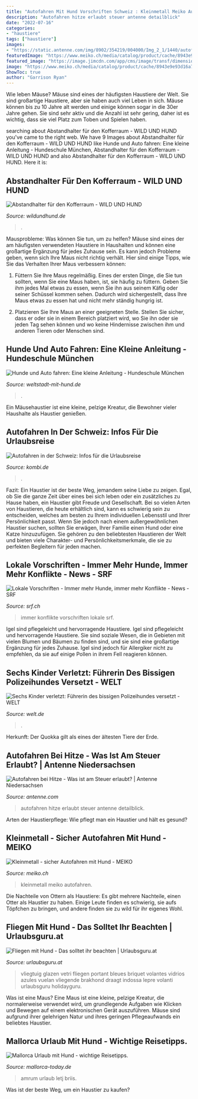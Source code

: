 ```yaml
---
title: "Autofahren Mit Hund Vorschriften Schweiz : Kleinmetall Meiko Autofahren"
description: "Autofahren hitze erlaubt steuer antenne detailblick"
date: "2022-07-16"
categories:
- "haustiere"
tags: ["haustiere"]
images:
- "https://static.antenne.com/img/8902/354219/004000/Img_2_1/1440/autofahren_bei_hitze_ergebnis.jpeg"
featuredImage: "https://www.meiko.ch/media/catalog/product/cache/8943e9e93d16a7c8e3152171f4fb4ab9/0/7/07038.jpg"
featured_image: "https://image.jimcdn.com/app/cms/image/transf/dimension=611x10000:format=jpg/path/s5c84261a8bd2c33b/image/i24a18db01bee2db9/version/1535299197/image.jpg"
image: "https://www.meiko.ch/media/catalog/product/cache/8943e9e93d16a7c8e3152171f4fb4ab9/0/7/07038.jpg"
ShowToc: true
author: "Garrison Ryan"
---
```



Wie leben Mäuse?
Mäuse sind eines der häufigsten Haustiere der Welt. Sie sind großartige Haustiere, aber sie haben auch viel Leben in sich. Mäuse können bis zu 10 Jahre alt werden und einige können sogar in die 30er Jahre gehen. Sie sind sehr aktiv und die Anzahl ist sehr gering, daher ist es wichtig, dass sie viel Platz zum Toben und Spielen haben.

	

		
searching about Abstandhalter für den Kofferraum - WILD UND HUND you've came to the right web. We have 9 Images about Abstandhalter für den Kofferraum - WILD UND HUND like Hunde und Auto fahren: Eine kleine Anleitung - Hundeschule München, Abstandhalter für den Kofferraum - WILD UND HUND and also Abstandhalter für den Kofferraum - WILD UND HUND. Here it is:
		
    
## Abstandhalter Für Den Kofferraum - WILD UND HUND

<img loading=lazy src="https://wildundhund.de/wp-content/uploads/sites/2/2018/08/Kofferraumhaken-biegen-IMG_9174-Kopie-768x512.jpg" onerror="this.onerror=null;this.src='https://tse2.mm.bing.net/th?id=OIP.h80Z-5OSN1Hl4Q5og5hf3AHaE8&amp;pid=15.1';" alt="Abstandhalter für den Kofferraum - WILD UND HUND">

_Source: wildundhund.de_

>. 

	

Mausprobleme: Was können Sie tun, um zu helfen?
Mäuse sind eines der am häufigsten verwendeten Haustiere in Haushalten und können eine großartige Ergänzung für jedes Zuhause sein. Es kann jedoch Probleme geben, wenn sich Ihre Maus nicht richtig verhält. Hier sind einige Tipps, wie Sie das Verhalten Ihrer Maus verbessern können:
1. Füttern Sie Ihre Maus regelmäßig. Eines der ersten Dinge, die Sie tun sollten, wenn Sie eine Maus haben, ist, sie häufig zu füttern. Geben Sie ihm jedes Mal etwas zu essen, wenn Sie ihn aus seinem Käfig oder seiner Schüssel kommen sehen. Dadurch wird sichergestellt, dass Ihre Maus etwas zu essen hat und nicht mehr ständig hungrig ist.

2. Platzieren Sie Ihre Maus an einer geeigneten Stelle. Stellen Sie sicher, dass er oder sie in einem Bereich platziert wird, wo Sie ihn oder sie jeden Tag sehen können und wo keine Hindernisse zwischen ihm und anderen Tieren oder Menschen sind.

    
## Hunde Und Auto Fahren: Eine Kleine Anleitung - Hundeschule München

<img loading=lazy src="https://image.jimcdn.com/app/cms/image/transf/dimension=611x10000:format=jpg/path/s5c84261a8bd2c33b/image/i24a18db01bee2db9/version/1535299197/image.jpg" onerror="this.onerror=null;this.src='https://tse2.mm.bing.net/th?id=OIP.PfaghVWUMgJfFrdDcRxn_wHaFP&amp;pid=15.1';" alt="Hunde und Auto fahren: Eine kleine Anleitung - Hundeschule München">

_Source: weltstadt-mit-hund.de_

>. 

	

Ein Mäusehaustier ist eine kleine, pelzige Kreatur, die Bewohner vieler Haushalte als Haustier genießen.

    
## Autofahren In Der Schweiz: Infos Für Die Urlaubsreise

<img loading=lazy src="https://www.kombi.de/wp-content/uploads/2012/06/Schweiz-Fahne-post-thumb.jpg" onerror="this.onerror=null;this.src='https://tse3.mm.bing.net/th?id=OIP.3RRB3ZtYqQGMpFS6Q3g-iQHaE8&amp;pid=15.1';" alt="Autofahren in der Schweiz: Infos für die Urlaubsreise">

_Source: kombi.de_

>. 

	

Fazit:
Ein Haustier ist der beste Weg, jemandem seine Liebe zu zeigen. Egal, ob Sie die ganze Zeit über eines bei sich leben oder ein zusätzliches zu Hause haben, ein Haustier gibt Freude und Gesellschaft. Bei so vielen Arten von Haustieren, die heute erhältlich sind, kann es schwierig sein zu entscheiden, welches am besten zu Ihrem individuellen Lebensstil und Ihrer Persönlichkeit passt. Wenn Sie jedoch nach einem außergewöhnlichen Haustier suchen, sollten Sie erwägen, Ihrer Familie einen Hund oder eine Katze hinzuzufügen. Sie gehören zu den beliebtesten Haustieren der Welt und bieten viele Charakter- und Persönlichkeitsmerkmale, die sie zu perfekten Begleitern für jeden machen.

    
## Lokale Vorschriften - Immer Mehr Hunde, Immer Mehr Konflikte - News - SRF

<img loading=lazy src="https://www.srf.ch/static/cms/images/960w/38064a.jpg" onerror="this.onerror=null;this.src='https://tse3.mm.bing.net/th?id=OIP.iDFLlvGI-ad_KHZQ9JnGSAHaEK&amp;pid=15.1';" alt="Lokale Vorschriften - Immer mehr Hunde, immer mehr Konflikte - News - SRF">

_Source: srf.ch_

>immer konflikte vorschriften lokale srf. 

	

Igel sind pflegeleicht und hervorragende Haustiere.
Igel sind pflegeleicht und hervorragende Haustiere. Sie sind soziale Wesen, die in Gebieten mit vielen Blumen und Bäumen zu finden sind, und sie sind eine großartige Ergänzung für jedes Zuhause. Igel sind jedoch für Allergiker nicht zu empfehlen, da sie auf einige Pollen in ihrem Fell reagieren können.

    
## Sechs Kinder Verletzt: Führerin Des Bissigen Polizeihundes Versetzt - WELT

<img loading=lazy src="https://www.welt.de/img/vermischtes/weltgeschehen/mobile111493396/2832504157-ci102l-w1024/Belgischer-Schaeferhund-Malinois.jpg" onerror="this.onerror=null;this.src='https://tse1.mm.bing.net/th?id=OIP.CSHw8Q47BNTWvJFQClexBAHaHP&amp;pid=15.1';" alt="Sechs Kinder verletzt: Führerin des bissigen Polizeihundes versetzt - WELT">

_Source: welt.de_

>. 

	

Herkunft: Der Quokka gilt als eines der ältesten Tiere der Erde.

    
## Autofahren Bei Hitze - Was Ist Am Steuer Erlaubt? | Antenne Niedersachsen

<img loading=lazy src="https://static.antenne.com/img/8902/354219/004000/Img_2_1/1440/autofahren_bei_hitze_ergebnis.jpeg" onerror="this.onerror=null;this.src='https://tse4.mm.bing.net/th?id=OIP.53IJ3AQB49OtSck0vov3yAHaDt&amp;pid=15.1';" alt="Autofahren bei Hitze - Was ist am Steuer erlaubt? | Antenne Niedersachsen">

_Source: antenne.com_

>autofahren hitze erlaubt steuer antenne detailblick. 

	

Arten der Haustierpflege: Wie pflegt man ein Haustier und hält es gesund?

    
## Kleinmetall - Sicher Autofahren Mit Hund - MEIKO

<img loading=lazy src="https://www.meiko.ch/media/catalog/product/cache/8943e9e93d16a7c8e3152171f4fb4ab9/0/7/07038.jpg" onerror="this.onerror=null;this.src='https://tse3.mm.bing.net/th?id=OIP.1bYZXae89Z85K0DFMAE0SAAAAA&amp;pid=15.1';" alt="Kleinmetall - sicher Autofahren mit Hund - MEIKO">

_Source: meiko.ch_

>kleinmetall meiko autofahren. 

	

Die Nachteile von Ottern als Haustiere: Es gibt mehrere Nachteile, einen Otter als Haustier zu haben. Einige Leute finden es schwierig, sie aufs Töpfchen zu bringen, und andere finden sie zu wild für ihr eigenes Wohl.

    
## Fliegen Mit Hund - Das Solltet Ihr Beachten | Urlaubsguru.at

<img loading=lazy src="https://www.urlaubsguru.at/wp-content/uploads/2017/08/Beagle-Hund-mit-blauen-fliegen-Gläser-iStock-525800258.jpg" onerror="this.onerror=null;this.src='https://tse4.mm.bing.net/th?id=OIP.mi8mYDGdBasWzovxl4SMCwHaE7&amp;pid=15.1';" alt="Fliegen mit Hund - Das solltet ihr beachten | Urlaubsguru.at">

_Source: urlaubsguru.at_

>vliegtuig glazen vetri fliegen portant bleues briquet volantes vidrios azules vuelan vliegende brakhond draagt indossa lepre volanti urlaubsguru holidayguru. 

	

Was ist eine Maus?
Eine Maus ist eine kleine, pelzige Kreatur, die normalerweise verwendet wird, um grundlegende Aufgaben wie Klicken und Bewegen auf einem elektronischen Gerät auszuführen. Mäuse sind aufgrund ihrer gelehrigen Natur und ihres geringen Pflegeaufwands ein beliebtes Haustier.

    
## Mallorca Urlaub Mit Hund - Wichtige Reisetipps.

<img loading=lazy src="http://mallorca-today.de/bilder-mallorca/hund-mallorca.jpg" onerror="this.onerror=null;this.src='https://tse4.mm.bing.net/th?id=OIP.IRF7AiZ2qJt99QsA1C6V8QHaE5&amp;pid=15.1';" alt="Mallorca Urlaub mit Hund - wichtige Reisetipps.">

_Source: mallorca-today.de_

>amrum urlaub letj briis. 

	

Was ist der beste Weg, um ein Haustier zu kaufen?

